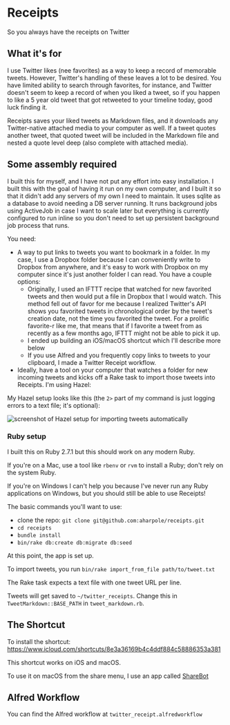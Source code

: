 # Receipts

So you always have the receipts on Twitter

## What it's for

I use Twitter likes (nee favorites) as a way to keep a record of memorable tweets. However, Twitter's handling of these leaves a lot to be desired. You have limited ability to search through favorites, for instance, and Twitter doesn't seem to keep a record of when you liked a tweet, so if you happen to like a 5 year old tweet that got retweeted to your timeline today, good luck finding it.

Receipts saves your liked tweets as Markdown files, and it downloads any Twitter-native attached media to your computer as well. If a tweet quotes another tweet, that quoted tweet will be included in the Markdown file and nested a quote level deep (also complete with attached media).

## Some assembly required

I built this for myself, and I have not put any effort into easy installation. I built this with the goal of having it run on my own computer, and I built it so that it didn't add any servers of my own I need to maintain. It uses sqlite as a database to avoid needing a DB server running. It runs background jobs using ActiveJob in case I want to scale later but everything is currently configured to run inline so you don't need to set up persistent background job process that runs.

You need:

- A way to put links to tweets you want to bookmark in a folder. In my case, I use a Dropbox folder because I can conveniently write to Dropbox from anywhere, and it's easy to work with Dropbox on my computer since it's just another folder I can read. You have a couple options:
    - Originally, I used an IFTTT recipe that watched for new favorited tweets and then would put a file in Dropbox that I would watch. This method fell out of favor for me because I realized Twitter's API shows you favorited tweets in chronological order by the tweet's creation date, not the time you favorited the tweet. For a prolific favorite-r like me, that means that if I favorite a tweet from as recently as a few months ago, IFTTT might not be able to pick it up.
    - I ended up building an iOS/macOS shortcut which I'll describe more below
    - If you use Alfred and you frequently copy links to tweets to your clipboard, I made a Twitter Receipt workflow.
- Ideally, have a tool on your computer that watches a folder for new incoming tweets and kicks off a Rake task to import those tweets into Receipts. I'm using Hazel:

My Hazel setup looks like this (the `2>` part of my command is just logging errors to a text file; it's optional):

![screenshot of Hazel setup for importing tweets automatically](https://user-images.githubusercontent.com/507570/194731094-8cf0c07e-b53d-41f1-abea-fb64218cbdf0.png)


### Ruby setup

I built this on Ruby 2.7.1 but this should work on any modern Ruby.

If you're on a Mac, use a tool like `rbenv` or `rvm` to install a Ruby; don't rely on the system Ruby. 

If you're on Windows I can't help you because I've never run any Ruby applications on Windows, but you should still be able to use Receipts!

The basic commands you'll want to use:

- clone the repo: `git clone git@github.com:aharpole/receipts.git`
- `cd receipts`
- `bundle install`
- `bin/rake db:create db:migrate db:seed`

At this point, the app is set up.

To import tweets, you run `bin/rake import_from_file path/to/tweet.txt`

The Rake task expects a text file with one tweet URL per line.

Tweets will get saved to `~/twitter_receipts`. Change this in `TweetMarkdown::BASE_PATH` in `tweet_markdown.rb`.


## The Shortcut

To install the shortcut:
https://www.icloud.com/shortcuts/8e3a36169b4c4ddf884c58886353a381

This shortcut works on iOS and macOS.

To use it on macOS from the share menu, I use an app called [ShareBot](https://apps.apple.com/us/app/sharebot-for-shortcuts/id1597340986?mt=12)

## Alfred Workflow

You can find the Alfred workflow at `twitter_receipt.alfredworkflow`

